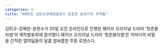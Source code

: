 ```yaml
---
categories: h
title: "KM포토 김민규강혜원윤현수 훈훈한 분위기의 주역들"
---
```

김민규-강혜원-윤현수가 20일 오전 온라인으로 진행된 웨이브 오리지널 드라마 ‘청춘블라썸’의 제작발표회에 참석했다.웨이브 오리지널 드라마 ‘청춘블라썸’은 저마다의 비밀을 간직한 열여덟들의 달콤 쌉싸름한 투톤 로맨스다.